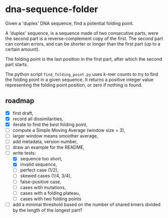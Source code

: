 # dna-sequence-folder

Given a 'duplex' DNA sequence, find a potential folding point.

A 'duplex' sequence, is a sequence made of two consecutive parts, were
the second part is a reverse-complement copy of the first. The second
part can contain errors, and can be shorter or longer than the first
part (up to a certain amount).

The folding point is the last position in the first part, after which
the second part starts.

The python script `find_folding_point.py` uses *k*-mer counts to try
to find the folding point in a given sequence. It returns a positive
integer value representing the folding point position, or zero if
nothing is found.


## roadmap

- [X] first draft,
- [X] record all dissimilarities,
- [X] iterate to find the best folding point,
- [ ] compute a Simple Moving Average (window size = 3),
- [ ] larger window means smoother average,
- [ ] add metadata, version number,
- [ ] draw an example for the README,
- [ ] write tests:
  - [X] sequence too short,
  - [X] invalid sequence,
  - [ ] perfect case (1/2),
  - [ ] skewed cases (1/4, 3/4),
  - [ ] false-positive case,
  - [ ] cases with mutations,
  - [ ] cases with a folding plateau,
  - [ ] cases with two folding points
- [ ] add a minimal threshold based on the number of shared kmers
      divided by the length of the longest part?
